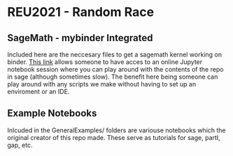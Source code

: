 # REU2021 - Random Race

## SageMath - mybinder Integrated
Included here are the neccesary files to get a sagemath kernel working on binder. [This link](https://mybinder.org/v2/gh/rodrigoReyrios/Networks-Moravian-REU-2021/2b90d417f2eda514b0d5ed295f0a76a2f1be99dd) allows someone to have acces to an online Jupyter notebook session where you can play around with the contents of the repo in sage (although sometimes slow). The benefit here being someone can play around with any scripts we make without having to set up an enviroment or an IDE.

## Example Notebooks
Inlcuded in the GeneralExamples/ folders are variouse notebooks which the original creator of this repo made. These serve as tutorials for sage, partI, gap, etc.